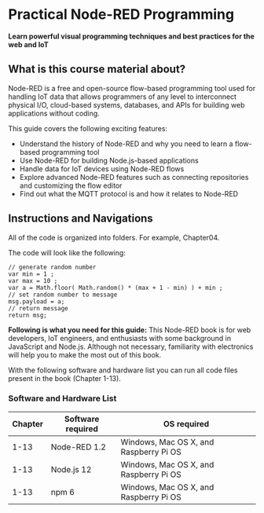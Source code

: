 


# Practical Node-RED Programming

**Learn powerful visual programming techniques and best practices for the web and IoT**

## What is this course material about?
Node-RED is a free and open-source flow-based programming tool used for handling IoT data that allows programmers of any level to interconnect physical I/O, cloud-based systems, databases, and APIs for building web applications without coding.

This guide covers the following exciting features: 
* Understand the history of Node-RED and why you need to learn a flow-based programming tool
* Use Node-RED for building Node.js-based applications
* Handle data for IoT devices using Node-RED flows
* Explore advanced Node-RED features such as connecting repositories and customizing the flow editor
* Find out what the MQTT protocol is and how it relates to Node-RED

## Instructions and Navigations
All of the code is organized into folders. For example, Chapter04.

The code will look like the following:
```
// generate random number
var min = 1 ;
var max = 10 ;
var a = Math.floor( Math.random() * (max + 1 - min) ) + min ;
// set random number to message
msg.payload = a;
// return message
return msg;

```

**Following is what you need for this guide:**
This Node-RED book is for web developers, IoT engineers, and enthusiasts with some background in JavaScript and Node.js. Although not necessary, familiarity with electronics will help you to make the most out of this book.

With the following software and hardware list you can run all code files present in the book (Chapter 1-13).

### Software and Hardware List

| Chapter  | Software required                   | OS required                        |
| -------- | ------------------------------------| -----------------------------------|
| 1-13        | Node-RED 1.2                        | Windows, Mac OS X, and Raspberry Pi OS |
| 1-13       | Node.js 12                          | Windows, Mac OS X, and Raspberry Pi OS |
| 1-13       | npm 6                               | Windows, Mac OS X, and Raspberry Pi OS |

